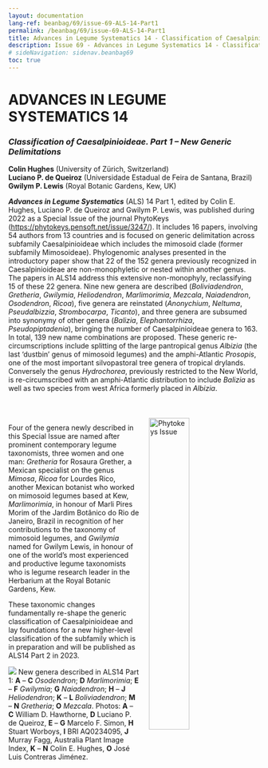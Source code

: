 ```yaml
---
layout: documentation
lang-ref: beanbag/69/issue-69-ALS-14-Part1
permalink: /beanbag/69/issue-69-ALS-14-Part1
title: Advances in Legume Systematics 14 - Classification of Caesalpinioideae. Part 1 - New Generic Delimitations.
description: Issue 69 - Advances in Legume Systematics 14 - Classification of Caesalpinioideae. Part 1 - New Generic Delimitations.
# sideNavigation: sidenav.beanbag69
toc: true
---
```


# ADVANCES IN LEGUME SYSTEMATICS 14

### *Classification of Caesalpinioideae. Part 1 – New Generic Delimitations*

**Colin Hughes** (University of Zürich, Switzerland)  
**Luciano P. de Queiroz** (Universidade Estadual de Feira de Santana, Brazil)  
**Gwilym P. Lewis** (Royal Botanic Gardens, Kew, UK)  

***Advances in Legume Systematics*** (ALS) 14 Part 1, edited by Colin E. Hughes, Luciano P. de Queiroz and Gwilym P. Lewis, was published during 2022 as a Special Issue of the journal PhytoKeys (<https://phytokeys.pensoft.net/issue/3247/>). It includes 16 papers, involving 54 authors from 13 countries and is focused on generic delimitation across subfamily Caesalpinioideae which includes the mimosoid clade (former subfamily Mimosoideae). Phylogenomic analyses presented in the introductory paper show that 22 of the 152 genera previously recognized in Caesalpinioideae are non-monophyletic or nested within another genus. The papers in ALS14 address this extensive non-monophyly, reclassifying 15 of these 22 genera. Nine new genera are described (*Boliviadendron*, *Gretheria*, *Gwilymia*, *Heliodendron*, *Marlimorimia*, *Mezcala*, *Naiadendron*, *Osodendron*, *Ricoa*), five genera are reinstated (*Anonychium*, *Neltuma*, *Pseudalbizzia*, *Strombocarpa*, *Ticanto*), and three genera are subsumed into synonymy of other genera (*Balizia*, *Elephantorrhiza*, *Pseudopiptadenia*), bringing the number of Caesalpinioideae genera to 163. In total, 139 new name combinations are proposed. These generic re-circumscriptions include splitting of the large pantropical genus *Albizia* (the last ‘dustbin’ genus of mimosoid legumes) and the amphi-Atlantic *Prosopis*, one of the most important silvopastoral tree genera of tropical drylands. Conversely the genus *Hydrochorea*, previously restricted to the New World, is re-circumscribed with an amphi-Atlantic distribution to include *Balizia* as well as two species from west Africa formerly placed in *Albizia*.

<br />
	<img src="/assets/images/69/issue-69-phytokeys.png" alt="Phytokeys Issue" width="40%" align="right" style="margin: 20px 20px 20px 20px">
<br />

Four of the genera newly described in this Special Issue are named after prominent contemporary legume taxonomists, three women and one man: *Gretheria* for Rosaura Grether, a Mexican specialist on the genus *Mimosa*, *Ricoa* for Lourdes Rico, another Mexican botanist who worked on mimosoid legumes based at Kew, *Marlimorimia*, in honour of Marli Pires Morim of the Jardim Botânico do Rio de Janeiro, Brazil in recognition of her contributions to the taxonomy of mimosoid legumes, and *Gwilymia* named for Gwilym Lewis, in honour of one of the world’s most experienced and productive legume taxonomists who is legume research leader in the Herbarium at the Royal Botanic Gardens, Kew.

These taxonomic changes fundamentally re-shape the generic classification of Caesalpinioideae and lay foundations for a new higher-level classification of the subfamily which is in preparation and will be published as ALS14 Part 2 in 2023.

![](/assets/images/69/New_genera_ALS14.png)
New genera described in ALS14 Part 1: **A** – **C** *Osodendron*; **D** *Marlimorimia*; **E** – **F** *Gwilymia*; **G** *Naiadendron*; **H** – **J** *Heliodendron*; **K** – **L** *Boliviadendron*; **M** – **N** *Gretheria*; **O** *Mezcala*. Photos: **A** – **C** William D. Hawthorne, **D** Luciano P. de Queiroz, **E** – **G** Marcelo F. Simon, **H** Stuart Worboys, **I** BRI AQ0234095, **J** Murray Fagg, Australia Plant Image Index, **K** – **N** Colin E. Hughes, **O** José Luis Contreras Jiménez.